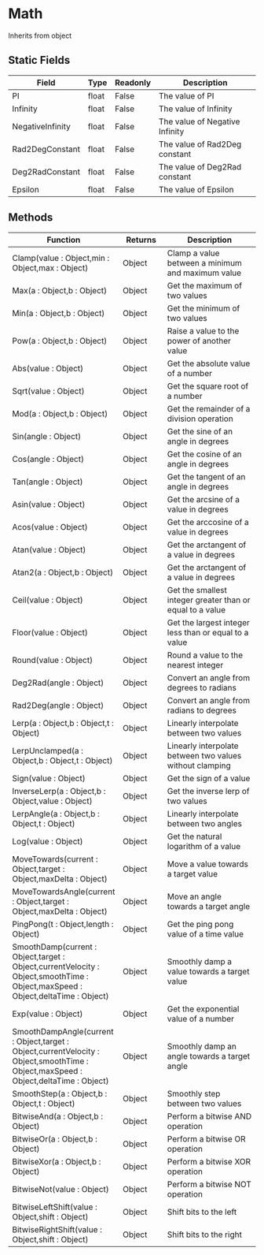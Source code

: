 # Math
Inherits from object
## Static Fields
|Field|Type|Readonly|Description|
|---|---|---|---|
|PI|float|False|The value of PI|
|Infinity|float|False|The value of Infinity|
|NegativeInfinity|float|False|The value of Negative Infinity|
|Rad2DegConstant|float|False|The value of Rad2Deg constant|
|Deg2RadConstant|float|False|The value of Deg2Rad constant|
|Epsilon|float|False|The value of Epsilon|
## Methods
<table>
<colgroup><col style="width: 30%"/>
<col style="width: 20%"/>
<col style="width: 50%"/>
</colgroup>
<thead>
<tr>
<th>Function</th>
<th>Returns</th>
<th>Description</th>
</tr>
</thead>
<tbody>
<tr>
<td>Clamp(value : Object,min : Object,max : Object)</td>
<td>Object</td>
<td>Clamp a value between a minimum and maximum value</td>
</tr>
<tr>
<td>Max(a : Object,b : Object)</td>
<td>Object</td>
<td>Get the maximum of two values</td>
</tr>
<tr>
<td>Min(a : Object,b : Object)</td>
<td>Object</td>
<td>Get the minimum of two values</td>
</tr>
<tr>
<td>Pow(a : Object,b : Object)</td>
<td>Object</td>
<td>Raise a value to the power of another value</td>
</tr>
<tr>
<td>Abs(value : Object)</td>
<td>Object</td>
<td>Get the absolute value of a number</td>
</tr>
<tr>
<td>Sqrt(value : Object)</td>
<td>Object</td>
<td>Get the square root of a number</td>
</tr>
<tr>
<td>Mod(a : Object,b : Object)</td>
<td>Object</td>
<td>Get the remainder of a division operation</td>
</tr>
<tr>
<td>Sin(angle : Object)</td>
<td>Object</td>
<td>Get the sine of an angle in degrees</td>
</tr>
<tr>
<td>Cos(angle : Object)</td>
<td>Object</td>
<td>Get the cosine of an angle in degrees</td>
</tr>
<tr>
<td>Tan(angle : Object)</td>
<td>Object</td>
<td>Get the tangent of an angle in degrees</td>
</tr>
<tr>
<td>Asin(value : Object)</td>
<td>Object</td>
<td>Get the arcsine of a value in degrees</td>
</tr>
<tr>
<td>Acos(value : Object)</td>
<td>Object</td>
<td>Get the arccosine of a value in degrees</td>
</tr>
<tr>
<td>Atan(value : Object)</td>
<td>Object</td>
<td>Get the arctangent of a value in degrees</td>
</tr>
<tr>
<td>Atan2(a : Object,b : Object)</td>
<td>Object</td>
<td>Get the arctangent of a value in degrees</td>
</tr>
<tr>
<td>Ceil(value : Object)</td>
<td>Object</td>
<td>Get the smallest integer greater than or equal to a value</td>
</tr>
<tr>
<td>Floor(value : Object)</td>
<td>Object</td>
<td>Get the largest integer less than or equal to a value</td>
</tr>
<tr>
<td>Round(value : Object)</td>
<td>Object</td>
<td>Round a value to the nearest integer</td>
</tr>
<tr>
<td>Deg2Rad(angle : Object)</td>
<td>Object</td>
<td>Convert an angle from degrees to radians</td>
</tr>
<tr>
<td>Rad2Deg(angle : Object)</td>
<td>Object</td>
<td>Convert an angle from radians to degrees</td>
</tr>
<tr>
<td>Lerp(a : Object,b : Object,t : Object)</td>
<td>Object</td>
<td>Linearly interpolate between two values</td>
</tr>
<tr>
<td>LerpUnclamped(a : Object,b : Object,t : Object)</td>
<td>Object</td>
<td>Linearly interpolate between two values without clamping</td>
</tr>
<tr>
<td>Sign(value : Object)</td>
<td>Object</td>
<td>Get the sign of a value</td>
</tr>
<tr>
<td>InverseLerp(a : Object,b : Object,value : Object)</td>
<td>Object</td>
<td>Get the inverse lerp of two values</td>
</tr>
<tr>
<td>LerpAngle(a : Object,b : Object,t : Object)</td>
<td>Object</td>
<td>Linearly interpolate between two angles</td>
</tr>
<tr>
<td>Log(value : Object)</td>
<td>Object</td>
<td>Get the natural logarithm of a value</td>
</tr>
<tr>
<td>MoveTowards(current : Object,target : Object,maxDelta : Object)</td>
<td>Object</td>
<td>Move a value towards a target value</td>
</tr>
<tr>
<td>MoveTowardsAngle(current : Object,target : Object,maxDelta : Object)</td>
<td>Object</td>
<td>Move an angle towards a target angle</td>
</tr>
<tr>
<td>PingPong(t : Object,length : Object)</td>
<td>Object</td>
<td>Get the ping pong value of a time value</td>
</tr>
<tr>
<td>SmoothDamp(current : Object,target : Object,currentVelocity : Object,smoothTime : Object,maxSpeed : Object,deltaTime : Object)</td>
<td>Object</td>
<td>Smoothly damp a value towards a target value</td>
</tr>
<tr>
<td>Exp(value : Object)</td>
<td>Object</td>
<td>Get the exponential value of a number</td>
</tr>
<tr>
<td>SmoothDampAngle(current : Object,target : Object,currentVelocity : Object,smoothTime : Object,maxSpeed : Object,deltaTime : Object)</td>
<td>Object</td>
<td>Smoothly damp an angle towards a target angle</td>
</tr>
<tr>
<td>SmoothStep(a : Object,b : Object,t : Object)</td>
<td>Object</td>
<td>Smoothly step between two values</td>
</tr>
<tr>
<td>BitwiseAnd(a : Object,b : Object)</td>
<td>Object</td>
<td>Perform a bitwise AND operation</td>
</tr>
<tr>
<td>BitwiseOr(a : Object,b : Object)</td>
<td>Object</td>
<td>Perform a bitwise OR operation</td>
</tr>
<tr>
<td>BitwiseXor(a : Object,b : Object)</td>
<td>Object</td>
<td>Perform a bitwise XOR operation</td>
</tr>
<tr>
<td>BitwiseNot(value : Object)</td>
<td>Object</td>
<td>Perform a bitwise NOT operation</td>
</tr>
<tr>
<td>BitwiseLeftShift(value : Object,shift : Object)</td>
<td>Object</td>
<td>Shift bits to the left</td>
</tr>
<tr>
<td>BitwiseRightShift(value : Object,shift : Object)</td>
<td>Object</td>
<td>Shift bits to the right</td>
</tr>
</tbody>
</table>

